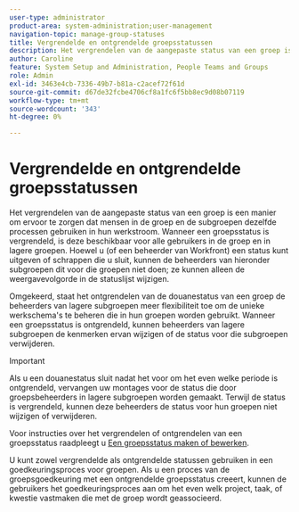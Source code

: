 ```yaml
---
user-type: administrator
product-area: system-administration;user-management
navigation-topic: manage-group-statuses
title: Vergrendelde en ontgrendelde groepsstatussen
description: Het vergrendelen van de aangepaste status van een groep is een manier om ervoor te zorgen dat mensen in de groep en de subgroepen dezelfde processen gebruiken in hun werkstroom. Wanneer een groepsstatus is vergrendeld, is deze beschikbaar voor alle gebruikers in de groep en in lagere groepen. Hoewel u (of een Workfront-beheerder) een status die u vergrendelt, kunt bewerken of verwijderen, kunnen beheerders van onderstaande subgroepen dat niet doen voor deze groepen. Omgekeerd, staat het ontgrendelen van de douanestatus van een groep beheerders van lagere subgroepen meer flexibiliteit toe om hun werkschema's te beheren. Ze kunnen de kenmerken van een ontgrendelde status wijzigen of deze voor hun groepen verwijderen.
author: Caroline
feature: System Setup and Administration, People Teams and Groups
role: Admin
exl-id: 3463e4cb-7336-49b7-b81a-c2acef72f61d
source-git-commit: d67de32fcbe4706cf8a1fc6f5bb8ec9d08b07119
workflow-type: tm+mt
source-wordcount: '343'
ht-degree: 0%

---
```


# Vergrendelde en ontgrendelde groepsstatussen

Het vergrendelen van de aangepaste status van een groep is een manier om ervoor te zorgen dat mensen in de groep en de subgroepen dezelfde processen gebruiken in hun werkstroom. Wanneer een groepsstatus is vergrendeld, is deze beschikbaar voor alle gebruikers in de groep en in lagere groepen. Hoewel u (of een beheerder van Workfront) een status kunt uitgeven of schrappen die u sluit, kunnen de beheerders van hieronder subgroepen dit voor die groepen niet doen; ze kunnen alleen de weergavevolgorde in de statuslijst wijzigen.

Omgekeerd, staat het ontgrendelen van de douanestatus van een groep de beheerders van lagere subgroepen meer flexibiliteit toe om de unieke werkschema&#39;s te beheren die in hun groepen worden gebruikt. Wanneer een groepsstatus is ontgrendeld, kunnen beheerders van lagere subgroepen de kenmerken ervan wijzigen of de status voor die subgroepen verwijderen.

>[!IMPORTANT]
>
>Als u een douanestatus sluit nadat het voor om het even welke periode is ontgrendeld, vervangen uw montages voor de status die door groepsbeheerders in lagere subgroepen worden gemaakt. Terwijl de status is vergrendeld, kunnen deze beheerders de status voor hun groepen niet wijzigen of verwijderen.

Voor instructies over het vergrendelen of ontgrendelen van een groepsstatus raadpleegt u [Een groepsstatus maken of bewerken](../../../administration-and-setup/manage-groups/manage-group-statuses/create-or-edit-a-group-status.md).

U kunt zowel vergrendelde als ontgrendelde statussen gebruiken in een goedkeuringsproces voor groepen. Als u een proces van de groepsgoedkeuring met een ontgrendelde groepsstatus creeert, kunnen de gebruikers het goedkeuringsproces aan om het even welk project, taak, of kwestie vastmaken die met de groep wordt geassocieerd.

